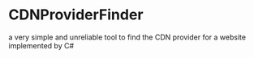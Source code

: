 # CDNProviderFinder
a very simple and unreliable tool to find the CDN provider for a website implemented by C#
